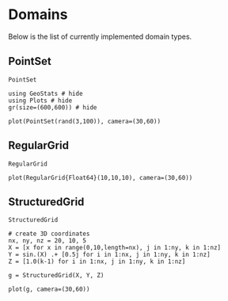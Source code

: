 # Domains

Below is the list of currently implemented domain types.

## PointSet

```@docs
PointSet
```

```@example domains
using GeoStats # hide
using Plots # hide
gr(size=(600,600)) # hide

plot(PointSet(rand(3,100)), camera=(30,60))
```

## RegularGrid

```@docs
RegularGrid
```

```@example domains
plot(RegularGrid{Float64}(10,10,10), camera=(30,60))
```

## StructuredGrid

```@docs
StructuredGrid
```

```@example domains
# create 3D coordinates
nx, ny, nz = 20, 10, 5
X = [x for x in range(0,10,length=nx), j in 1:ny, k in 1:nz]
Y = sin.(X) .+ [0.5j for i in 1:nx, j in 1:ny, k in 1:nz]
Z = [1.0(k-1) for i in 1:nx, j in 1:ny, k in 1:nz]

g = StructuredGrid(X, Y, Z)

plot(g, camera=(30,60))
```
